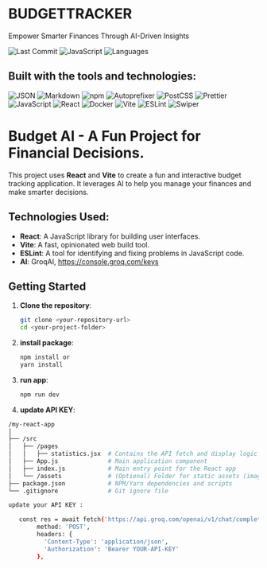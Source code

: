 # BUDGETTRACKER

Empower Smarter Finances Through AI-Driven Insights

![Last Commit](https://img.shields.io/github/last-commit/your-username/your-repository?style=flat-square)
![JavaScript](https://img.shields.io/github/languages/top/your-username/your-repository?style=flat-square)
![Languages](https://img.shields.io/github/languages/count/your-username/your-repository?style=flat-square)

## Built with the tools and technologies:

![JSON](https://img.shields.io/badge/JSON-black?style=flat-square)
![Markdown](https://img.shields.io/badge/Markdown-black?style=flat-square)
![npm](https://img.shields.io/badge/npm-orange?style=flat-square)
![Autoprefixer](https://img.shields.io/badge/Autoprefixer-red?style=flat-square)
![PostCSS](https://img.shields.io/badge/PostCSS-lightgrey?style=flat-square)
![Prettier](https://img.shields.io/badge/Prettier-f3a?style=flat-square)
![JavaScript](https://img.shields.io/badge/JavaScript-yellow?style=flat-square)
![React](https://img.shields.io/badge/React-blue?style=flat-square)
![Docker](https://img.shields.io/badge/Docker-blue?style=flat-square)
![Vite](https://img.shields.io/badge/Vite-green?style=flat-square)
![ESLint](https://img.shields.io/badge/ESLint-purple?style=flat-square)
![Swiper](https://img.shields.io/badge/Swiper-lightblue?style=flat-square)

# Budget AI - A Fun Project for Financial Decisions.

This project uses **React** and **Vite** to create a fun and interactive budget tracking application. It leverages AI to help you manage your finances and make smarter decisions.

## Technologies Used:
- **React**: A JavaScript library for building user interfaces.
- **Vite**: A fast, opinionated web build tool.
- **ESLint**: A tool for identifying and fixing problems in JavaScript code.
- **AI**: GroqAI, https://console.groq.com/keys
  
## Getting Started

1. **Clone the repository**:

   ```bash
   git clone <your-repository-url>
   cd <your-project-folder>
   
2. **install package**:
   
      ```bash
   npm install or
   yarn install

2. **run app**:
   
      ```bash
   npm run dev

3. **update API KEY**:
   
```bash
/my-react-app
│
├── /src
│   ├── /pages
│   │   ├── statistics.jsx  # Contains the API fetch and display logic
│   ├── App.js              # Main application component
│   ├── index.js            # Main entry point for the React app
│   └── /assets             # (Optional) Folder for static assets (images, icons, etc.)
├── package.json            # NPM/Yarn dependencies and scripts
└── .gitignore              # Git ignore file

update your API KEY :

   const res = await fetch('https://api.groq.com/openai/v1/chat/completions', {
        method: 'POST',
        headers: {
          'Content-Type': 'application/json',
          'Authorization': 'Bearer YOUR-API-KEY'
        },

